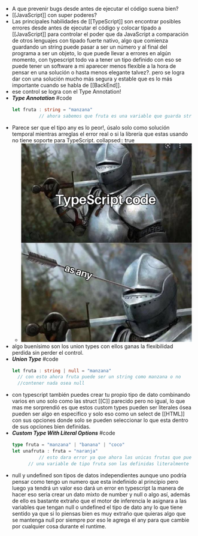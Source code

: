 - A que prevenir bugs desde antes de ejecutar el código suena bien?
- [[JavaScript]] con super poderes?
- Las principales habilidades de [[TypeScript]] son encontrar posibles errores desde antes de ejecutar el código y colocar tipado a [[JavaScript]] para controlar el poder que da JavaScript a comparación de otros lenguajes con tipado fuerte nativo, algo que comienza guardando un string puede pasar a ser un número y al final del programa a ser un objeto, lo que puede llevar a errores en algún momento, con typescript todo va a tener un tipo definido con eso se puede tener un software a mi aparecer menos flexible a la hora de pensar en una solución o hasta menos elegante talvez?. pero se logra dar con una solución mucho más segura y estable que es lo más importante cuando se habla de [[BackEnd]].
- ese control se logra con el Type Annotation!
- ***Type Annotation*** #code
  ```typescript
  let fruta : string = "manzana"
  			// ahora sabemos que fruta es una variable que guarda strings
  ```
- Parece ser que el tipo any es lo peor!, úsalo solo como solución temporal mientras arreglas el error real o si la librería que estas usando no tiene soporte para TypeScript.
collapsed:: true
	- ![image.png](../assets/image_1659205036208_0.png)
- algo buenísimo son los union types con ellos ganas la flexibilidad perdida sin perder el control.
- ***Union Type*** #code
  ```typescript
  let fruta : string | null = "manzana"
  	// con esto ahora fruta puede ser un string como manzana o no 
  	//contener nada osea null
  ```
- con typescript también puedes crear tu propio tipo de dato combinando varios en uno solo como las struct [[C]] parecido pero no igual, lo que mas me sorprendió es que estos custom types pueden ser literales ósea pueden ser algo en especifico y solo eso como un select de [[HTML]] con sus opciones donde solo se pueden seleccionar lo que esta dentro de sus opciones bien definidas.
- ***Custom Type With Literal Options*** #code
  ```typescript
  type fruta = "manzana" | "banana" | "coco"
  let unafruta : fruta = "naranja"
  			// esto dara error ya que ahora las unicas frutas que puede contener
  		// una variable de tipo fruta son las definidas literalmente en el tipo fruta.
  ```
- null y undefined son tipos de datos independientes aunque uno podría pensar como tengo un numero que esta indefinido al principio pero luego ya tendrá un valor eso dará un error en typescript la manera de hacer eso seria crear un dato mixto de number y null o algo así, además de ello es bastante extraño que el motor de inferencia le asignara a las variables que tengan null o undefined el tipo de dato any lo que tiene sentido ya que si lo piensas bien es muy extraño que quieras algo que se mantenga null por siempre por eso le agrega el any para que cambie por cualquier cosa durante el runtime.